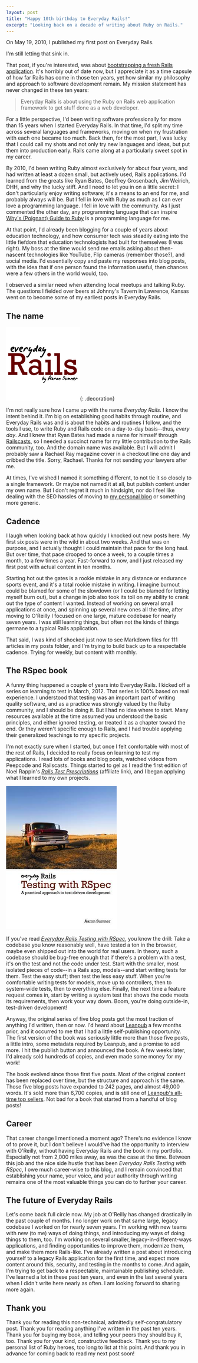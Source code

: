 ```yaml
---
layout: post
title: "Happy 10th birthday to Everyday Rails!"
excerpt: "Looking back on a decade of writing about Ruby on Rails."
---
```


On May 19, 2010, I published my first post on Everyday Rails.

I'm still letting that sink in.

That post, if you're interested, was about [bootstrapping a fresh Rails application]. It's horribly out of date now, but I appreciate it as a time capsule of how far Rails has come in those ten years, yet how similar my philosophy and approach to software development remain. My mission statement has never changed in these ten years:

<blockquote class="mt-5 bg-gray-100 rounded-lg p-5 text-xl italic leading-tight">
  Everyday Rails is about using the Ruby on Rails web application framework to get stuff done as a web developer.
</blockquote>

For a little perspective, I'd been writing software professionally for more than 15 years when I started Everyday Rails. In that time, I'd split my time across several languages and frameworks, moving on when my frustration with each one became too much. Back then, for the most part, I was lucky that I could call my shots and not only try new languages and ideas, but put them into production early. Rails came along at a particularly sweet spot in my career.

By 2010, I'd been writing Ruby almost exclusively for about four years, and had written at least a dozen small, but actively used, Rails applications. I'd learned from the greats like Ryan Bates, Geoffrey Grosenbach, Jim Weirich, DHH, and why the lucky stiff. And I need to let you in on a little secret: I don't particularly enjoy writing software; it's a means to an end for me, and probably always will be. But I fell in love with Ruby as much as I can ever love a programming language. I fell in love with the community. As I just commented the other day, any programming language that can inspire [Why's (Poignant) Guide to Ruby] is a programming language for me.

At that point, I'd already been blogging for a couple of years about education technology, and how consumer tech was steadily eating into the little fiefdom that education technologists had built for themselves (I was right). My boss at the time would send me emails asking about then-nascent technologies like YouTube, Flip cameras (remember those?), and social media. I'd essentially copy and paste my responses into blog posts, with the idea that if one person found the information useful, then chances were a few others in the world would, too.

I observed a similar need when attending local meetups and talking Ruby. The questions I fielded over beers at Johnny's Tavern in Lawrence, Kansas went on to become some of my earliest posts in Everyday Rails.

## The name

![Everyday Rails logo](/images/logo-square.png){: .decoration}

I'm not really sure how I came up with the name _Everyday Rails_. I know the intent behind it. I'm big on establishing good habits through routine, and Everyday Rails was and is about the habits and routines I follow, and the tools I use, to write Ruby and Rails code on a day-to-day basis--thus, _every day_. And I knew that Ryan Bates had made a name for himself through [Railscasts], so I needed a succinct name for my little contribution to the Rails community, too. And the domain name was available. But I will admit I probably saw a Rachael Ray magazine cover in a checkout line one day and cribbed the title. Sorry, Rachael. Thanks for not sending your lawyers after me.

At times, I've wished I named it something different, to not tie it so closely to a single framework. Or maybe not named it at all, but publish content under my own name. But I don't regret it much in hindsight, nor do I feel like dealing with the SEO hassles of moving to [my personal blog] or something more generic.


## Cadence

I laugh when looking back at how quickly I knocked out new posts here. My first six posts were in the wild in about two weeks. And that was on purpose, and I actually thought I could maintain that pace for the long haul. But over time, that pace drooped to once a week, to a couple times a month, to a few times a year. Fast-forward to now, and I just released my first post with actual content in ten months.

Starting hot out the gates is a rookie mistake in any distance or endurance sports event, and it's a total rookie mistake in writing. I imagine burnout could be blamed for some of the slowdown (or I could be blamed for letting myself burn out), but a change in job also took its toll on my ability to crank out the type of content I wanted. Instead of working on several small applications at once, and spinning up several new ones all the time, after moving to O'Reilly I focused on one large, mature codebase for nearly seven years. I was still learning things, but often not the kinds of things germane to a typical Rails application.

That said, I was kind of shocked just now to see Markdown files for 111 articles in my posts folder, and I'm trying to build back up to a respectable cadence. Trying for weekly, but content with monthly.


## The RSpec book

A funny thing happened a couple of years into Everyday Rails. I kicked off a series on learning to test in March, 2012. That series is 100% based on real experience. I understood that testing was an important part of writing quality software, and as a practice was strongly valued by the Ruby community, and I should be doing it. But I had no idea where to start. Many resources available at the time assumed you understood the basic principles, and either ignored testing, or treated it as a chapter toward the end. Or they weren't specific enough to Rails, and I had trouble applying their generalized teachings to my specific projects.

I'm not exactly sure when I started, but once I felt comfortable with most of the rest of Rails, I decided to really focus on learning to test my applications. I read lots of books and blog posts, watched videos from Peepcode and Railscasts. Things started to gel as I read the first edition of Noel Rappin's _[Rails Test Prescriptions]_ (affiliate link), and I began applying what I learned to my own projects.

<img src="/images/rspec_book_large.jpg" class="float-right border shadow ml-5 mb-5" alt="Everyday Rails Testing with RSpec book cover" />

If you've read _[Everyday Rails Testing with RSpec]_, you know the drill: Take a codebase you know reasonably well, have tested a ton in the browser, maybe even shipped out into the world for real users. In theory, such a codebase should be bug-free enough that if there's a problem with a test, it's on the test and not the code under test. Start with the smaller, most isolated pieces of code--in a Rails app, models--and start writing tests for them. Test the easy stuff; then test the less easy stuff. When you're comfortable writing tests for models, move up to controllers, then to system-wide tests, then to everything else. Finally, the next time a feature request comes in, start by writing a system test that shows the code meets its requirements, then work your way down. Boom, you're doing outside-in, test-driven development!

Anyway, the original series of five blog posts got the most traction of anything I'd written, then or now. I'd heard about [Leanpub] a few months prior, and it occurred to me that I had a little self-publishing opportunity. The first version of the book was seriously little more than those five posts, a little intro, some metadata required by Leanpub, and a promise to add more. I hit the publish button and announced the book. A few weeks later, I'd already sold hundreds of copies, and even made some money for my work!

The book evolved since those first five posts. Most of the original content has been replaced over time, but the structure and approach is the same. Those five blog posts have expanded to 242 pages, and almost 49,000 words. It's sold more than 6,700 copies, and is still one of [Leanpub's all-time top sellers]. Not bad for a book that started from a handful of blog posts!


## Career

That career change I mentioned a moment ago? There's no evidence I know of to prove it, but I don't believe I would've had the opportunity to interview with O'Reilly, without having Everyday Rails and the book in my portfolio. Especially not from 2,000 miles away, as was the case at the time. Between this job and the nice side hustle that has been _Everyday Rails Testing with RSpec_, I owe much career-wise to this blog, and I remain convinced that establishing your name, your voice, and your authority through writing remains one of the most valuable things you can do to further your career.


## The future of Everyday Rails

Let's come back full circle now. My job at O'Reilly has changed drastically in the past couple of months. I no longer work on that same large, legacy codebase I worked on for nearly seven years. I'm working with new teams with new (to me) ways of doing things, and introducing my ways of doing things to them, too. I'm working on several smaller, legacy-in-different-ways applications, and finding opportunities to improve them, modernize them, and make them more Rails-like. I've already written a post about introducing yourself to a legacy Rails application for the first time, and expect more content around this, security, and testing in the months to come. And again, I'm trying to get back to a respectable, maintainable publishing schedule. I've learned a lot in these past ten years, and even in the last several years when I didn't write here nearly as often. I am looking forward to sharing more again.


## Thank you

Thank you for reading this non-technical, admittedly self-congratulatory post. Thank you for reading anything I've written in the past ten years. Thank you for buying my book, and telling your peers they should buy it, too. Thank you for your kind, constructive feedback. Thank you to my personal list of Ruby heroes, too long to list at this point. And thank you in advance for coming back to read my next post soon!


[bootstrapping a fresh Rails application]: https://everydayrails.com/2010/05/19/bootstrapping-a-rails-app.html
[Why's (Poignant) Guide to Ruby]: https://poignant.guide
[my personal blog]: https://www.aaronsumner.com
[Railscasts]: https://railscasts.com
[my personal blog]: https://www.aaronsumner.com
[Rails Test Prescriptions]: https://amzn.to/36fKQyy
[Everyday Rails Testing with RSpec]: https://leanpub.com/everydayrailsrspec
[Leanpub]: https://leanpub.com
[Leanpub's all-time top sellers]: https://leanpub.com/bookstore/book?sort=lifetime_earnings

